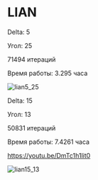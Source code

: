 # LIAN
Delta: 5

Угол: 25

71494 итераций

Время работы: 3.295 часа

![lian5_25](https://github.com/alenahalm/LIAN/assets/75882124/586702fa-1c53-4116-b3bb-da497a7bd564)

Delta: 15

Угол: 13

50831 итераций

Время работы: 7.4261 часа

https://youtu.be/DmTc1h1lit0

![lian15_13](https://github.com/alenahalm/LIAN/assets/75882124/c9dd4237-a438-4a62-a824-81d95ee07abf)
